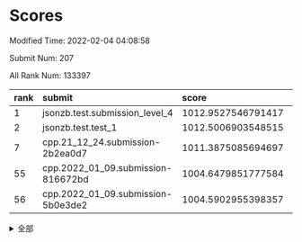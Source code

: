 # Scores

Modified Time: 2022-02-04 04:08:58

Submit Num: 207

All Rank Num: 133397

| rank |               submit               |       score        |       sigma        | pk_num |
| :--- | :--------------------------------- | :----------------- | :----------------- | :----- |
| 1    | jsonzb.test.submission_level_4     | 1012.9527546791417 | 0.7871769771080052 | 2576   |
| 2    | jsonzb.test.test_1                 | 1012.5006903548515 | 0.7913497409012747 | 2579   |
| 7    | cpp.21_12_24.submission-2b2ea0d7   | 1011.3875085694697 | 0.7939635918769328 | 2576   |
| 55   | cpp.2022_01_09.submission-816672bd | 1004.6479851777584 | 0.7082835544763465 | 2573   |
| 56   | cpp.2022_01_09.submission-5b0e3de2 | 1004.5902955398357 | 0.7199841164492766 | 2583   |


<details>
<summary>全部</summary>

| rank |                 submit                 |       score        |       sigma        | pk_num |
| :--- | :------------------------------------- | :----------------- | :----------------- | :----- |
| 1    | jsonzb.test.submission_level_4         | 1012.9527546791417 | 0.7871769771080052 | 2576   |
| 2    | jsonzb.test.test_1                     | 1012.5006903548515 | 0.7913497409012747 | 2579   |
| 3    | gobigger.level_3.submission_level_3_18 | 1011.7872703652813 | 0.7685843752741215 | 2580   |
| 4    | gobigger.level_3.submission_level_3_26 | 1011.6223045151743 | 0.7752312174035537 | 2580   |
| 5    | gobigger.level_3.submission_level_3_48 | 1011.6182818011624 | 0.7791645546418918 | 2577   |
| 6    | gobigger.level_3.submission_level_3_14 | 1011.6179964462475 | 0.767297930334871  | 2578   |
| 7    | cpp.21_12_24.submission-2b2ea0d7       | 1011.3875085694697 | 0.7939635918769328 | 2576   |
| 8    | gobigger.level_3.submission_level_3_49 | 1011.3291428613809 | 0.7703360877532375 | 2576   |
| 9    | gobigger.level_3.submission_level_3_37 | 1011.2700684546279 | 0.758181391856947  | 2579   |
| 10   | gobigger.level_3.submission_level_3_29 | 1010.8780140082569 | 0.760722546885464  | 2577   |
| 11   | gobigger.level_3.submission_level_3_3  | 1010.8260477584937 | 0.782557406916761  | 2585   |
| 12   | gobigger.level_3.submission_level_3_25 | 1010.679396786408  | 0.7751465637015961 | 2578   |
| 13   | gobigger.level_3.submission_level_3_16 | 1010.607491687408  | 0.7745997408341586 | 2580   |
| 14   | gobigger.level_3.submission_level_3_38 | 1010.5693434477952 | 0.7558825982092915 | 2574   |
| 15   | gobigger.level_3.submission_level_3_34 | 1010.4952949666377 | 0.7764262056462221 | 2571   |
| 16   | gobigger.level_3.submission_level_3_46 | 1010.4701162395902 | 0.7539432746245277 | 2579   |
| 17   | gobigger.level_3.submission_level_3_32 | 1010.460910294787  | 0.755464087905825  | 2581   |
| 18   | gobigger.level_3.submission_level_3_40 | 1010.4406745489938 | 0.7475723793344444 | 2578   |
| 19   | gobigger.level_3.submission_level_3_41 | 1010.4156816654296 | 0.7655220190454116 | 2581   |
| 20   | gobigger.level_3.submission_level_3_6  | 1010.3745186638477 | 0.7750317475658353 | 2582   |
| 21   | gobigger.level_3.submission_level_3_10 | 1010.3491218819165 | 0.7526266957848199 | 2579   |
| 22   | gobigger.level_3.submission_level_3_7  | 1010.3204441220968 | 0.7735672631566652 | 2575   |
| 23   | gobigger.level_3.submission_level_3_0  | 1010.3158369461297 | 0.7555220633279041 | 2575   |
| 24   | gobigger.level_3.submission_level_3_20 | 1010.2963585626952 | 0.7625699252554361 | 2578   |
| 25   | gobigger.level_3.submission_level_3_30 | 1010.1649649417284 | 0.7313903529177731 | 2576   |
| 26   | gobigger.level_3.submission_level_3_15 | 1010.109871456835  | 0.7465192290669327 | 2575   |
| 27   | gobigger.level_3.submission_level_3_21 | 1010.0148601459676 | 0.7575287083538624 | 2580   |
| 28   | gobigger.level_3.submission_level_3_24 | 1009.9938917384055 | 0.7432533463290865 | 2579   |
| 29   | gobigger.level_3.submission_level_3_9  | 1009.9674256351329 | 0.7693185673306762 | 2571   |
| 30   | gobigger.level_3.submission_level_3_8  | 1009.9649164563101 | 0.7482168532721448 | 2575   |
| 31   | gobigger.level_3.submission_level_3_4  | 1009.9256138648534 | 0.7548020574719435 | 2577   |
| 32   | gobigger.level_3.submission_level_3_35 | 1009.7383192223045 | 0.7555269309702461 | 2584   |
| 33   | gobigger.level_3.submission_level_3_19 | 1009.7060920888385 | 0.7539204675038502 | 2577   |
| 34   | gobigger.level_3.submission_level_3_11 | 1009.6619133544448 | 0.7484595914022744 | 2582   |
| 35   | gobigger.level_3.submission_level_3_33 | 1009.6074696903307 | 0.7493365715244069 | 2579   |
| 36   | gobigger.level_3.submission_level_3_2  | 1009.4592055637366 | 0.7806989884081323 | 2577   |
| 37   | gobigger.level_3.submission_level_3_12 | 1009.430680221999  | 0.7481235523146895 | 2576   |
| 38   | gobigger.level_3.submission_level_3_17 | 1009.4077445076941 | 0.7541991696137219 | 2572   |
| 39   | gobigger.level_3.submission_level_3_1  | 1009.3601110068037 | 0.7480180041814165 | 2577   |
| 40   | gobigger.level_3.submission_level_3_45 | 1009.3527175969407 | 0.7484203704645993 | 2580   |
| 41   | gobigger.level_3.submission_level_3_27 | 1009.3142245164006 | 0.7545040627793652 | 2573   |
| 42   | gobigger.level_3.submission_level_3_44 | 1009.3006636633951 | 0.7605555839135523 | 2582   |
| 43   | gobigger.level_3.submission_level_3_13 | 1009.2925310855238 | 0.7636633674705212 | 2578   |
| 44   | gobigger.level_3.submission_level_3_28 | 1009.2656021866409 | 0.7441724934280035 | 2576   |
| 45   | gobigger.level_3.submission_level_3_39 | 1009.1643948264763 | 0.7440800970552958 | 2576   |
| 46   | gobigger.level_3.submission_level_3_5  | 1009.1166980079377 | 0.7348735058690851 | 2575   |
| 47   | gobigger.level_3.submission_level_3_31 | 1009.1092299183579 | 0.7392590258199561 | 2579   |
| 48   | gobigger.level_3.submission_level_3_22 | 1009.1003517716853 | 0.7531412325274559 | 2577   |
| 49   | gobigger.level_3.submission_level_3_43 | 1009.0715941669092 | 0.7470751219178916 | 2578   |
| 50   | gobigger.level_3.submission_level_3_36 | 1009.0343189942544 | 0.7599835525228239 | 2580   |
| 51   | gobigger.level_3.submission_level_3_42 | 1008.7375161015846 | 0.7536927835612326 | 2578   |
| 52   | gobigger.level_3.submission_level_3_23 | 1008.3235560952976 | 0.7384943525759274 | 2579   |
| 53   | gobigger.level_3.submission_level_3_47 | 1008.2655803051056 | 0.7251551302471881 | 2577   |
| 54   | gobigger.level_1.submission_level_1_38 | 1004.7031707252687 | 0.7300350068772941 | 2576   |
| 55   | cpp.2022_01_09.submission-816672bd     | 1004.6479851777584 | 0.7082835544763465 | 2573   |
| 56   | cpp.2022_01_09.submission-5b0e3de2     | 1004.5902955398357 | 0.7199841164492766 | 2583   |
| 57   | gobigger.level_1.submission_level_1_45 | 1004.5336367933401 | 0.7159689266361101 | 2582   |
| 58   | gobigger.level_1.submission_level_1_20 | 1004.5317968689095 | 0.7247884152535371 | 2578   |
| 59   | gobigger.level_1.submission_level_1_18 | 1004.5279385830535 | 0.723082950925287  | 2576   |
| 60   | gobigger.level_1.submission_level_1_3  | 1004.4062858110715 | 0.7126230072668495 | 2574   |
| 61   | gobigger.level_1.submission_level_1_48 | 1004.3670133729961 | 0.7232426345363379 | 2578   |
| 62   | gobigger.level_1.submission_level_1_32 | 1004.2577168541065 | 0.7185359774857278 | 2577   |
| 63   | gobigger.level_1.submission_level_1_21 | 1004.2263009851462 | 0.7140334801762905 | 2576   |
| 64   | gobigger.level_1.submission_level_1_4  | 1004.0042866908059 | 0.7078065027796445 | 2575   |
| 65   | gobigger.level_1.submission_level_1_36 | 1003.9638563240759 | 0.7210882253420743 | 2578   |
| 66   | gobigger.level_1.submission_level_1_14 | 1003.929752493389  | 0.719343304814456  | 2577   |
| 67   | gobigger.level_1.submission_level_1_33 | 1003.9072195521713 | 0.7078799529330625 | 2579   |
| 68   | gobigger.level_1.submission_level_1_43 | 1003.8220038588088 | 0.7165302069034037 | 2578   |
| 69   | gobigger.level_1.submission_level_1_27 | 1003.7725754741226 | 0.7215123670257179 | 2583   |
| 70   | gobigger.level_1.submission_level_1_15 | 1003.7483285737462 | 0.721235903450294  | 2578   |
| 71   | gobigger.level_1.submission_level_1_25 | 1003.7356889883579 | 0.7159060549600538 | 2576   |
| 72   | gobigger.level_1.submission_level_1_12 | 1003.726911001641  | 0.7107374685093267 | 2578   |
| 73   | gobigger.level_1.submission_level_1_5  | 1003.6742224442646 | 0.7177261048165988 | 2582   |
| 74   | gobigger.level_1.submission_level_1_37 | 1003.6547952978802 | 0.7149657948880097 | 2582   |
| 75   | gobigger.level_1.submission_level_1_9  | 1003.62769771938   | 0.7144613478616956 | 2576   |
| 76   | gobigger.level_1.submission_level_1_6  | 1003.5765566533753 | 0.7130255813531903 | 2577   |
| 77   | gobigger.level_1.submission_level_1_39 | 1003.5678288784972 | 0.7218446271091711 | 2579   |
| 78   | gobigger.level_1.submission_level_1_13 | 1003.4982850080909 | 0.7138955641153376 | 2574   |
| 79   | gobigger.level_1.submission_level_1_19 | 1003.4818738321626 | 0.7274000753242758 | 2579   |
| 80   | gobigger.level_1.submission_level_1_40 | 1003.4679642265072 | 0.7265008098041956 | 2581   |
| 81   | gobigger.level_1.submission_level_1_49 | 1003.4637274267347 | 0.7253271789738238 | 2578   |
| 82   | gobigger.level_1.submission_level_1_1  | 1003.4357964766616 | 0.7149810063216145 | 2576   |
| 83   | gobigger.level_1.submission_level_1_47 | 1003.4062226946503 | 0.7093536654237019 | 2572   |
| 84   | gobigger.level_1.submission_level_1_26 | 1003.3173688287991 | 0.721390901355979  | 2579   |
| 85   | gobigger.level_1.submission_level_1_35 | 1003.184525381076  | 0.7249721903547317 | 2570   |
| 86   | gobigger.level_1.submission_level_1_8  | 1002.9830956124197 | 0.7132979422180491 | 2584   |
| 87   | gobigger.level_1.submission_level_1_17 | 1002.9819241095604 | 0.7156591652078508 | 2577   |
| 88   | gobigger.level_1.submission_level_1_22 | 1002.928654223392  | 0.7161304910304283 | 2577   |
| 89   | gobigger.level_1.submission_level_1_31 | 1002.8749391068477 | 0.7101167364372363 | 2577   |
| 90   | gobigger.level_1.submission_level_1_41 | 1002.8446370576333 | 0.7145613041924471 | 2582   |
| 91   | gobigger.level_1.submission_level_1_10 | 1002.8180047867827 | 0.709582398888859  | 2582   |
| 92   | gobigger.level_1.submission_level_1_16 | 1002.7841758004711 | 0.7110624273105005 | 2577   |
| 93   | gobigger.level_1.submission_level_1_42 | 1002.7537153667615 | 0.7142078926736898 | 2581   |
| 94   | gobigger.level_1.submission_level_1_34 | 1002.6882718954092 | 0.7025633650641797 | 2581   |
| 95   | gobigger.level_1.submission_level_1_24 | 1002.6608543492274 | 0.7117310640775979 | 2578   |
| 96   | gobigger.level_1.submission_level_1_7  | 1002.6580710895513 | 0.7060747271248642 | 2576   |
| 97   | gobigger.level_1.submission_level_1_44 | 1002.6186809492302 | 0.7229759544605833 | 2578   |
| 98   | gobigger.level_1.submission_level_1_2  | 1002.5337715500416 | 0.7051905987259682 | 2579   |
| 99   | gobigger.level_1.submission_level_1_46 | 1002.4765322003441 | 0.721156784277117  | 2575   |
| 100  | gobigger.level_1.submission_level_1_11 | 1002.3764532952974 | 0.7099585558592464 | 2571   |
| 101  | gobigger.level_1.submission_level_1_23 | 1002.0672243856271 | 0.7189114179733324 | 2579   |
| 102  | gobigger.level_1.submission_level_1_29 | 1001.9997646089222 | 0.722915897242343  | 2577   |
| 103  | gobigger.level_1.submission_level_1_28 | 1001.8098902859236 | 0.7090658996064307 | 2581   |
| 104  | gobigger.level_1.submission_level_1_0  | 1001.489288723065  | 0.7175913771614044 | 2585   |
| 105  | gobigger.level_1.submission_level_1_30 | 1001.2985023846953 | 0.7174068487875395 | 2576   |
| 106  | gobigger.random.submission_random_1    | 997.6146984168224  | 0.7185016322420059 | 2578   |
| 107  | gobigger.random.submission_random_19   | 997.0674845430058  | 0.7061578116022303 | 2581   |
| 108  | gobigger.random.submission_random_7    | 996.9458182038031  | 0.698079525315839  | 2578   |
| 109  | gobigger.random.submission_random_44   | 996.7099337137927  | 0.6963939215954827 | 2584   |
| 110  | gobigger.random.submission_random_25   | 996.6294938087444  | 0.718202339905034  | 2580   |
| 111  | gobigger.random.submission_random_16   | 996.5907244351097  | 0.7191673008435484 | 2578   |
| 112  | gobigger.random.submission_random_10   | 996.5800368723168  | 0.7051159229342562 | 2578   |
| 113  | gobigger.random.submission_random_22   | 996.5709101770824  | 0.7136314488031449 | 2578   |
| 114  | gobigger.random.submission_random_5    | 996.4990925565328  | 0.7223722233991144 | 2577   |
| 115  | gobigger.random.submission_random_47   | 996.4942210627297  | 0.7175023798812463 | 2577   |
| 116  | gobigger.random.submission_random_6    | 996.4343919713709  | 0.7127960404354712 | 2580   |
| 117  | gobigger.random.submission_random_37   | 996.3796586941606  | 0.7059659866294952 | 2576   |
| 118  | gobigger.random.submission_random_36   | 996.3588761083776  | 0.6993512888424309 | 2577   |
| 119  | gobigger.random.submission_random_17   | 996.2540367683005  | 0.7201131403459122 | 2581   |
| 120  | gobigger.random.submission_random_24   | 996.1171964446162  | 0.7059593674534942 | 2579   |
| 121  | gobigger.random.submission_random_20   | 996.063409841081   | 0.7039383558540265 | 2581   |
| 122  | gobigger.random.submission_random_42   | 996.0485754703567  | 0.724038166833072  | 2580   |
| 123  | gobigger.random.submission_random_2    | 996.0323704788223  | 0.7119713390233607 | 2577   |
| 124  | gobigger.random.submission_random_13   | 995.9724781849865  | 0.7131370335299814 | 2578   |
| 125  | gobigger.random.submission_random_4    | 995.9540518673302  | 0.7100769311497583 | 2576   |
| 126  | gobigger.random.submission_random_32   | 995.9383573067336  | 0.7179281917195844 | 2579   |
| 127  | gobigger.random.submission_random_3    | 995.9363632242813  | 0.7132717848346057 | 2579   |
| 128  | gobigger.random.submission_random_41   | 995.910655853588   | 0.708661242322954  | 2573   |
| 129  | gobigger.random.submission_random_30   | 995.8792521124087  | 0.7145225552366922 | 2573   |
| 130  | gobigger.random.submission_random_26   | 995.8428605835577  | 0.7107011411849693 | 2581   |
| 131  | gobigger.random.submission_random_27   | 995.8169025713373  | 0.711943403422006  | 2580   |
| 132  | gobigger.random.submission_random_49   | 995.8006264996962  | 0.7119971846806856 | 2582   |
| 133  | gobigger.random.submission_random_11   | 995.751679323888   | 0.7199027734958776 | 2579   |
| 134  | gobigger.random.submission_random_0    | 995.7157955624114  | 0.7174289120339656 | 2579   |
| 135  | gobigger.random.submission_random_46   | 995.6552748487783  | 0.7147864394699127 | 2579   |
| 136  | gobigger.random.submission_random_23   | 995.6513610253492  | 0.7208416012922869 | 2577   |
| 137  | gobigger.random.submission_random_8    | 995.6369542367835  | 0.7142232550428597 | 2577   |
| 138  | gobigger.random.submission_random_18   | 995.6114704303334  | 0.7033753290435217 | 2577   |
| 139  | gobigger.random.submission_random_31   | 995.579295378949   | 0.7075968544683859 | 2577   |
| 140  | gobigger.random.submission_random_38   | 995.5341073988274  | 0.719296544814019  | 2578   |
| 141  | gobigger.random.submission_random_39   | 995.5155430225118  | 0.7029680058587452 | 2573   |
| 142  | gobigger.random.submission_random_35   | 995.4742622266209  | 0.7046293524337138 | 2579   |
| 143  | gobigger.random.submission_random_48   | 995.4230041203514  | 0.7030281103313339 | 2574   |
| 144  | gobigger.random.submission_random_40   | 995.3655919212512  | 0.7330743449231968 | 2574   |
| 145  | gobigger.random.submission_random_14   | 995.3643908551994  | 0.7158170661076109 | 2580   |
| 146  | gobigger.random.submission_random_34   | 995.3143777434805  | 0.7000546611697821 | 2580   |
| 147  | gobigger.random.submission_random_12   | 995.3053037377373  | 0.7119816682364294 | 2584   |
| 148  | gobigger.random.submission_random_33   | 995.1873961197539  | 0.7087280945442629 | 2577   |
| 149  | gobigger.random.submission_random_28   | 995.1799949644277  | 0.7281008492745736 | 2578   |
| 150  | gobigger.random.submission_random_43   | 995.0608004659047  | 0.7065124213795719 | 2578   |
| 151  | gobigger.random.submission_random_15   | 994.9468254467562  | 0.7246613817939123 | 2571   |
| 152  | gobigger.random.submission_random_9    | 994.8541835546508  | 0.7111162687669174 | 2580   |
| 153  | gobigger.random.submission_random_29   | 994.6897298872362  | 0.7257276681085251 | 2576   |
| 154  | gobigger.level_2.submission_level_2_47 | 994.0743468125473  | 0.7341701720916295 | 2577   |
| 155  | gobigger.random.submission_random_45   | 993.9797484199543  | 0.7347795071460191 | 2579   |
| 156  | gobigger.random.submission_random_21   | 993.9158572795166  | 0.7393203217076081 | 2577   |
| 157  | gobigger.level_2.submission_level_2_17 | 993.7360979931766  | 0.7343653896384242 | 2577   |
| 158  | gobigger.level_2.submission_level_2_13 | 993.6087894479264  | 0.728793107520844  | 2579   |
| 159  | gobigger.level_2.submission_level_2_14 | 993.4224917422176  | 0.7307048242985305 | 2576   |
| 160  | gobigger.level_2.submission_level_2_6  | 993.3061232143438  | 0.734872406277075  | 2576   |
| 161  | gobigger.level_2.submission_level_2_16 | 993.2678332367186  | 0.7302224413317564 | 2579   |
| 162  | gobigger.level_2.submission_level_2_37 | 993.0909201904082  | 0.7290527396481078 | 2580   |
| 163  | gobigger.level_2.submission_level_2_7  | 993.0574829465188  | 0.7269965483120068 | 2574   |
| 164  | gobigger.level_2.submission_level_2_40 | 992.8795562223864  | 0.7315158110511096 | 2577   |
| 165  | gobigger.level_2.submission_level_2_28 | 992.8527308306082  | 0.7510456040858412 | 2578   |
| 166  | gobigger.level_2.submission_level_2_46 | 992.849993609331   | 0.73802408480366   | 2577   |
| 167  | gobigger.level_2.submission_level_2_42 | 992.8162105943383  | 0.7533633593313941 | 2582   |
| 168  | gobigger.level_2.submission_level_2_33 | 992.8123065334217  | 0.7549968945187149 | 2580   |
| 169  | gobigger.level_2.submission_level_2_4  | 992.6088444660601  | 0.767119263308027  | 2580   |
| 170  | gobigger.level_2.submission_level_2_24 | 992.5930538737789  | 0.7452072714723486 | 2575   |
| 171  | gobigger.level_2.submission_level_2_10 | 992.587998200474   | 0.7246124838614888 | 2579   |
| 172  | gobigger.level_2.submission_level_2_0  | 992.5299160923713  | 0.7618458708768985 | 2579   |
| 173  | gobigger.level_2.submission_level_2_27 | 992.4717965878627  | 0.756861631386066  | 2579   |
| 174  | gobigger.level_2.submission_level_2_29 | 992.4504543950801  | 0.7402538868297436 | 2579   |
| 175  | gobigger.level_2.submission_level_2_30 | 992.393745261246   | 0.7424455201072786 | 2583   |
| 176  | gobigger.level_2.submission_level_2_3  | 992.3399120763593  | 0.7361883702692738 | 2576   |
| 177  | gobigger.level_2.submission_level_2_18 | 992.330347787593   | 0.7642844786257708 | 2572   |
| 178  | gobigger.level_2.submission_level_2_49 | 992.2896688543417  | 0.729059550774984  | 2577   |
| 179  | gobigger.level_2.submission_level_2_31 | 992.2327599038213  | 0.7512112191517147 | 2582   |
| 180  | gobigger.level_2.submission_level_2_45 | 992.1769358563607  | 0.7578574732067505 | 2572   |
| 181  | gobigger.level_2.submission_level_2_20 | 992.108848345261   | 0.7510463143623086 | 2570   |
| 182  | gobigger.level_2.submission_level_2_11 | 992.0306913182895  | 0.7506705492210205 | 2578   |
| 183  | gobigger.level_2.submission_level_2_19 | 991.8883663756714  | 0.7289093210084907 | 2577   |
| 184  | gobigger.level_2.submission_level_2_48 | 991.7989639484306  | 0.7454596468883261 | 2576   |
| 185  | gobigger.level_2.submission_level_2_25 | 991.7403994309509  | 0.7473260645915614 | 2574   |
| 186  | gobigger.level_2.submission_level_2_2  | 991.701517183909   | 0.7596182955833629 | 2574   |
| 187  | gobigger.level_2.submission_level_2_32 | 991.5985788438344  | 0.7479206385108823 | 2579   |
| 188  | gobigger.level_2.submission_level_2_38 | 991.5530973814084  | 0.7547249298806776 | 2578   |
| 189  | gobigger.level_2.submission_level_2_34 | 991.4563919843816  | 0.7400438099166614 | 2580   |
| 190  | gobigger.level_2.submission_level_2_21 | 991.3863001201365  | 0.7364061372014781 | 2574   |
| 191  | gobigger.level_2.submission_level_2_1  | 991.339318600271   | 0.7561025146834641 | 2577   |
| 192  | gobigger.level_2.submission_level_2_41 | 991.3231281403163  | 0.7612922556384464 | 2581   |
| 193  | gobigger.level_2.submission_level_2_15 | 991.2699626423145  | 0.7527451880730522 | 2576   |
| 194  | gobigger.level_2.submission_level_2_12 | 991.2575600480657  | 0.7541871335200371 | 2582   |
| 195  | gobigger.level_2.submission_level_2_36 | 991.1495482815394  | 0.7604478756138607 | 2578   |
| 196  | gobigger.level_2.submission_level_2_23 | 991.1494559438166  | 0.7598507673143086 | 2575   |
| 197  | gobigger.level_2.submission_level_2_44 | 991.1090235484514  | 0.7573872818063948 | 2577   |
| 198  | gobigger.level_2.submission_level_2_26 | 991.0664858013016  | 0.7642583721723516 | 2576   |
| 199  | gobigger.level_2.submission_level_2_8  | 990.9087736050076  | 0.7637791665137688 | 2574   |
| 200  | gobigger.level_2.submission_level_2_22 | 990.89588851819    | 0.7537380689252543 | 2573   |
| 201  | gobigger.level_2.submission_level_2_5  | 990.8431694053301  | 0.7462106575917666 | 2580   |
| 202  | gobigger.level_2.submission_level_2_39 | 990.7879229956033  | 0.7507341302861293 | 2576   |
| 203  | gobigger.level_2.submission_level_2_43 | 990.7055846009995  | 0.7779192864717966 | 2582   |
| 204  | gobigger.level_2.submission_level_2_9  | 990.6515672467766  | 0.7639787240801047 | 2577   |
| 205  | gobigger.level_2.submission_level_2_35 | 990.6456956455725  | 0.7390669815902401 | 2575   |
| 206  | gobigger.none.submission_none_1        | 977.2465989619534  | 1.480971252477362  | 2575   |
| 207  | gobigger.none.submission_none_0        | 976.7244768014746  | 1.457299106669378  | 2576   |

</details>